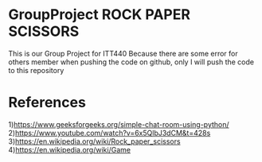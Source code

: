 # GroupProject ROCK PAPER SCISSORS
This is our Group Project for ITT440
Because there are some error for others member when pushing the code on github, only I will push the code to this repository
# References
1)https://www.geeksforgeeks.org/simple-chat-room-using-python/
2)https://www.youtube.com/watch?v=6x5QlbJ3dCM&t=428s
3)https://en.wikipedia.org/wiki/Rock_paper_scissors
4)https://en.wikipedia.org/wiki/Game
